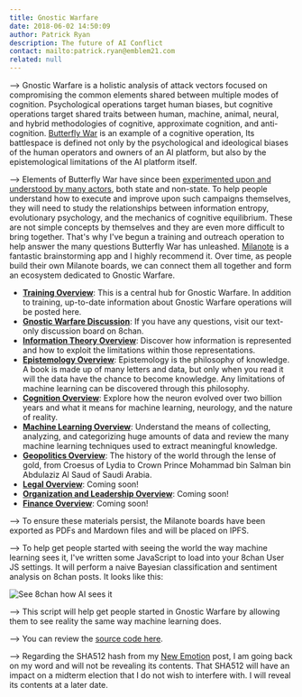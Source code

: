 ```yaml
---
title: Gnostic Warfare
date: 2018-06-02 14:50:09
author: Patrick Ryan
description: The future of AI Conflict
contact: mailto:patrick.ryan@emblem21.com
related: null
---
```


--> Gnostic Warfare is a holistic analysis of attack vectors focused on compromising the common elements shared between multiple modes of cognition.  Psychological operations target human biases, but cognitive operations target shared traits between human, machine, animal, neural, and hybrid methodologies of cognitive, approximate cognition, and anti-cognition.  [Butterfly War](/2017/10/13/The-Butterfly-War/) is an example of a cognitive operation, Its battlespace is defined not only by the psychological and ideological biases of the human operators and owners of an AI platform, but also by the epistemological limitations of the AI platform itself.

--> Elements of Butterfly War have since been [experimented upon and understood by many actors](https://archive.fo/kr0pt), both state and non-state.  To help people understand how to execute and improve upon such campaigns themselves, they will need to study the relationships between information entropy, evolutionary psychology, and the mechanics of cognitive equilibrium.  These are not simple concepts by themselves and they are even more difficult to bring together.  That's why I've begun a training and outreach operation to help answer the many questions Butterfly War has unleashed.  [Milanote](http://www.milanote.com) is a fantastic brainstorming app and I highly recommend it.  Over time, as people build their own Milanote boards, we can connect them all together and form an ecosystem dedicated to Gnostic Warfare.

* [**Training Overview**](https://app.milanote.com/1FjzOb11HKlU7x/gnostic-warfare): This is a central hub for Gnostic Warfare.  In addition to training, up-to-date information about Gnostic Warfare operations will be posted here.
* [**Gnostic Warfare Discussion**](https://8ch.net/gnosticwarfare): If you have any questions, visit our text-only discussion board on 8chan.
* [**Information Theory Overview**](https://app.milanote.com/1FjKKO16uYDY9I/information-science): Discover how information is represented and how to exploit the limitations within those representations.
* [**Epistemology Overview**](https://app.milanote.com/1FjLbD16uYE38O/epistemology): Epistemology is the philosophy of knowledge.  A book is made up of many letters and data, but only when you read it will the data have the chance to become knowledge.  Any limitations of machine learning can be discovered through this philosophy.
* [**Cognition Overview**](https://app.milanote.com/1FjzPC11HKlU7O/cognition): Explore how the neuron evolved over two billion years and what it means for machine learning, neurology, and the nature of reality.
* [**Machine Learning Overview**](https://app.milanote.com/1FjzPC11HKlU7N/machine-learning): Understand the means of collecting, analyzing, and categorizing huge amounts of data and review the many machine learning techniques used to extract meaningful knowledge.
* [**Geopolitics Overview**](https://app.milanote.com/1FjV1313xyfQ8X/geopolitics): The history of the world through the lense of gold, from Croesus of Lydia to Crown Prince Mohammad bin Salman bin Abdulaziz Al Saud of Saudi Arabia.
* [**Legal Overview**](https://app.milanote.com/1FjLHN16uYE397/legal): Coming soon!
* [**Organization and Leadership Overview**](https://app.milanote.com/1FjzPC11HKlU7H/organization-and-leadership): Coming soon!
* [**Finance Overview**](https://app.milanote.com/1FjzPC11HKlU7J/finance): Coming soon!

--> To ensure these materials persist, the Milanote boards have been exported as PDFs and Mardown files and will be placed on IPFS.

--> To help get people started with seeing the world the way machine learning sees it, I've written some JavaScript to load into your 8chan User JS settings.  It will perform a naive Bayesian classification and sentiment analysis on 8chan posts.  It looks like this:

![See 8chan how AI sees it](https://i.imgur.com/ozbLunm.jpg)

--> This script will help get people started in Gnostic Warfare by allowing them to see reality the same way machine learning does.

--> You can review the [source code here](https://gitgud.io/GnosticWarfare/Training/blob/master/index.js).

--> Regarding the SHA512 hash from my [New Emotion](/2018/04/07/New-Emotion/) post, I am going back on my word and will not be revealing its contents.  That SHA512 will have an impact on a midterm election that I do not wish to interfere with.  I will reveal its contents at a later date.